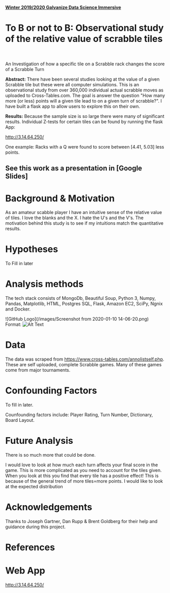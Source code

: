

[__Winter 2019/2020 Galvanize Data Science Immersive__](https://www.galvanize.com/austin)

# To B or not to B: Observational study of the relative value of scrabble tiles
<br><br>
An Investigation of how a specific tile on a Scrabble rack changes the score of a Scrabble Turn

__Abstract:__
There have been several studies looking at the value of a given Scrabble tile but these were all computer simulations.  This is an observational study from over 360,000 individual actual scrabble moves as uploaded to Cross-Tables.com.  The goal is answer the question "How many more (or less) points will a given tile lead to on a given turn of scrabble?".  I have built a flask app to allow users to explore this on their own.


__Results:__
Because the sample size is so large there were many of significant results.  Individual Z-tests for certain tiles can be found by running the flask App:  

http://3.14.64.250/

One example:  Racks with a Q were found to score between [4.41, 5.03] less points.



See this work as a presentation in [Google Slides]
---

# Background & Motivation
As an amateur scabble player I have an intuitive sense of the relative value of tiles.  I love the blanks and the X.  I hate the U's and the V's.   The motivation behind this study is to see if my intuitions match the quantitative results.

# Hypotheses

To Fill in later

# Analysis methods

The tech stack consists of MongoDb, Beautiful Soup, Python 3, Numpy, Pandas, Matplotlib, HTML, Postgres SQL, Flask, Amazon EC2, SciPy, Ngnix and Docker.

![GitHub Logo](/images/Screenshot from 2020-01-10 14-06-20.png)
Format: ![Alt Text](url)

# Data

The data was scraped from https://www.cross-tables.com/annolistself.php.  These are self uploaded, complete Scrabble games.  Many of these games come from major tournaments.  
# Confounding Factors

To fill in later.

Counfounding factors include: Player Rating, Turn Number, Dictionary, Board Layout.


# Future Analysis

There is so much more that could be done.  

I would love to look at how much each turn affects your final score in the game.  This is more complicated as you need to account for the tiles given.  When you look at this you find that every tile has a positive effect!  This is because of the general trend of more tiles=more points.  I would like to look at the expected distribution


# Acknowledgements

Thanks to Joseph Gartner, Dan Rupp & Brent Goldberg for their help and guidance during this project.


# References


# Web App


http://3.14.64.250/

